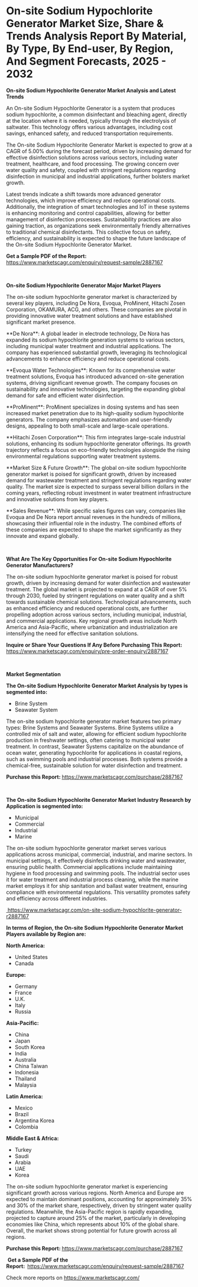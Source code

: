 <p><h1>On-site Sodium Hypochlorite Generator Market Size, Share & Trends Analysis Report By Material, By Type, By End-user, By Region, And Segment Forecasts, 2025 - 2032</h1></p><p><strong>On-site Sodium Hypochlorite Generator Market Analysis and Latest Trends</strong></p>
<p><p>An On-site Sodium Hypochlorite Generator is a system that produces sodium hypochlorite, a common disinfectant and bleaching agent, directly at the location where it is needed, typically through the electrolysis of saltwater. This technology offers various advantages, including cost savings, enhanced safety, and reduced transportation requirements.</p><p>The On-site Sodium Hypochlorite Generator Market is expected to grow at a CAGR of 5.00% during the forecast period, driven by increasing demand for effective disinfection solutions across various sectors, including water treatment, healthcare, and food processing. The growing concern over water quality and safety, coupled with stringent regulations regarding disinfection in municipal and industrial applications, further bolsters market growth.</p><p>Latest trends indicate a shift towards more advanced generator technologies, which improve efficiency and reduce operational costs. Additionally, the integration of smart technologies and IoT in these systems is enhancing monitoring and control capabilities, allowing for better management of disinfection processes. Sustainability practices are also gaining traction, as organizations seek environmentally friendly alternatives to traditional chemical disinfectants. This collective focus on safety, efficiency, and sustainability is expected to shape the future landscape of the On-site Sodium Hypochlorite Generator Market.</p></p>
<p><strong>Get a Sample PDF of the Report:&nbsp;</strong> <a href="https://www.marketscagr.com/enquiry/request-sample/2887167?utm_campaign=3533&utm_medium=2&utm_source=Github&utm_content=ia&utm_term=13032025&utm_id=on-site-sodium-hypochlorite-generator">https://www.marketscagr.com/enquiry/request-sample/2887167</a></p>
<p>&nbsp;</p>
<p><strong>On-site Sodium Hypochlorite Generator Major Market Players</strong></p>
<p><p>The on-site sodium hypochlorite generator market is characterized by several key players, including De Nora, Evoqua, ProMinent, Hitachi Zosen Corporation, OKAMURA, ACG, and others. These companies are pivotal in providing innovative water treatment solutions and have established significant market presence.</p><p>**De Nora**: A global leader in electrode technology, De Nora has expanded its sodium hypochlorite generation systems to various sectors, including municipal water treatment and industrial applications. The company has experienced substantial growth, leveraging its technological advancements to enhance efficiency and reduce operational costs.</p><p>**Evoqua Water Technologies**: Known for its comprehensive water treatment solutions, Evoqua has introduced advanced on-site generation systems, driving significant revenue growth. The company focuses on sustainability and innovative technologies, targeting the expanding global demand for safe and efficient water disinfection.</p><p>**ProMinent**: ProMinent specializes in dosing systems and has seen increased market penetration due to its high-quality sodium hypochlorite generators. The company emphasizes automation and user-friendly designs, appealing to both small-scale and large-scale operations.</p><p>**Hitachi Zosen Corporation**: This firm integrates large-scale industrial solutions, enhancing its sodium hypochlorite generator offerings. Its growth trajectory reflects a focus on eco-friendly technologies alongside the rising environmental regulations supporting water treatment systems.</p><p>**Market Size & Future Growth**: The global on-site sodium hypochlorite generator market is poised for significant growth, driven by increased demand for wastewater treatment and stringent regulations regarding water quality. The market size is expected to surpass several billion dollars in the coming years, reflecting robust investment in water treatment infrastructure and innovative solutions from key players.</p><p>**Sales Revenue**: While specific sales figures can vary, companies like Evoqua and De Nora report annual revenues in the hundreds of millions, showcasing their influential role in the industry. The combined efforts of these companies are expected to shape the market significantly as they innovate and expand globally.</p></p>
<p>&nbsp;</p>
<p><strong>What Are The Key Opportunities For On-site Sodium Hypochlorite Generator Manufacturers?</strong></p>
<p><p>The on-site sodium hypochlorite generator market is poised for robust growth, driven by increasing demand for water disinfection and wastewater treatment. The global market is projected to expand at a CAGR of over 5% through 2030, fueled by stringent regulations on water quality and a shift towards sustainable chemical solutions. Technological advancements, such as enhanced efficiency and reduced operational costs, are further propelling adoption across various sectors, including municipal, industrial, and commercial applications. Key regional growth areas include North America and Asia-Pacific, where urbanization and industrialization are intensifying the need for effective sanitation solutions.</p></p>
<p><strong>Inquire or Share Your Questions If Any Before Purchasing This Report:</strong> <a href="https://www.marketscagr.com/enquiry/pre-order-enquiry/2887167?utm_campaign=3533&utm_medium=2&utm_source=Github&utm_content=ia&utm_term=13032025&utm_id=on-site-sodium-hypochlorite-generator">https://www.marketscagr.com/enquiry/pre-order-enquiry/2887167</a></p>
<p>&nbsp;</p>
<p><strong>Market Segmentation</strong></p>
<p><strong>The On-site Sodium Hypochlorite Generator Market Analysis by types is segmented into:</strong></p>
<p><ul><li>Brine System</li><li>Seawater System</li></ul></p>
<p><p>The on-site sodium hypochlorite generator market features two primary types: Brine Systems and Seawater Systems. Brine Systems utilize a controlled mix of salt and water, allowing for efficient sodium hypochlorite production in freshwater settings, often catering to municipal water treatment. In contrast, Seawater Systems capitalize on the abundance of ocean water, generating hypochlorite for applications in coastal regions, such as swimming pools and industrial processes. Both systems provide a chemical-free, sustainable solution for water disinfection and treatment.</p></p>
<p><strong>Purchase this Report:&nbsp;</strong><a href="https://www.marketscagr.com/purchase/2887167?utm_campaign=3533&utm_medium=2&utm_source=Github&utm_content=ia&utm_term=13032025&utm_id=on-site-sodium-hypochlorite-generator">https://www.marketscagr.com/purchase/2887167</a></p>
<p>&nbsp;</p>
<p><strong>The On-site Sodium Hypochlorite Generator Market Industry Research by Application is segmented into:</strong></p>
<p><ul><li>Municipal</li><li>Commercial</li><li>Industrial</li><li>Marine</li></ul></p>
<p><p>The on-site sodium hypochlorite generator market serves various applications across municipal, commercial, industrial, and marine sectors. In municipal settings, it effectively disinfects drinking water and wastewater, ensuring public health. Commercial applications include maintaining hygiene in food processing and swimming pools. The industrial sector uses it for water treatment and industrial process cleaning, while the marine market employs it for ship sanitation and ballast water treatment, ensuring compliance with environmental regulations. This versatility promotes safety and efficiency across different industries.</p></p>
<p><a href="https://www.marketscagr.com/on-site-sodium-hypochlorite-generator-r2887167?utm_campaign=3533&utm_medium=2&utm_source=Github&utm_content=ia&utm_term=13032025&utm_id=on-site-sodium-hypochlorite-generator">&nbsp;https://www.marketscagr.com/on-site-sodium-hypochlorite-generator-r2887167</a></p>
<p><strong>In terms of Region, the On-site Sodium Hypochlorite Generator Market Players available by Region are:</strong></p>
<p>
    <p> <strong> North America: </strong>
        <ul>
            <li>United States</li>
            <li>Canada</li>
        </ul>
        </p> 
    <p> <strong> Europe: </strong>
        <ul>
            <li>Germany</li>
            <li>France</li>
            <li>U.K.</li>
            <li>Italy</li>
            <li>Russia</li>
        </ul>
        </p> 
    <p> <strong> Asia-Pacific: </strong>
        <ul>
            <li>China</li>
            <li>Japan</li>
            <li>South Korea</li>
            <li>India</li>
            <li>Australia</li>
            <li>China Taiwan</li>
            <li>Indonesia</li>
            <li>Thailand</li>
            <li>Malaysia</li>
        </ul>
        </p> 
    <p> <strong> Latin America: </strong>
        <ul>
            <li>Mexico</li>
            <li>Brazil</li>
            <li>Argentina Korea</li>
            <li>Colombia</li>
        </ul>
        </p> 
    <p> <strong> Middle East & Africa: </strong>
        <ul>
            <li>Turkey</li>
            <li>Saudi</li>
            <li>Arabia</li>
            <li>UAE</li>
            <li>Korea</li>
        </ul>
    </p>
    </p>
<p><p>The on-site sodium hypochlorite generator market is experiencing significant growth across various regions. North America and Europe are expected to maintain dominant positions, accounting for approximately 35% and 30% of the market share, respectively, driven by stringent water quality regulations. Meanwhile, the Asia-Pacific region is rapidly expanding, projected to capture around 25% of the market, particularly in developing economies like China, which represents about 10% of the global share. Overall, the market shows strong potential for future growth across all regions.</p></p>
<p><strong>Purchase this Report: </strong><a href="https://www.marketscagr.com/purchase/2887167?utm_campaign=3533&utm_medium=2&utm_source=Github&utm_content=ia&utm_term=13032025&utm_id=on-site-sodium-hypochlorite-generator">https://www.marketscagr.com/purchase/2887167</a></p>
<p>&nbsp;<strong>Get a Sample PDF of the Report:&nbsp;&nbsp;</strong><a href="https://www.marketscagr.com/enquiry/request-sample/2887167?utm_campaign=3533&utm_medium=2&utm_source=Github&utm_content=ia&utm_term=13032025&utm_id=on-site-sodium-hypochlorite-generator">https://www.marketscagr.com/enquiry/request-sample/2887167</a></p>
<p><strong></strong></p>
<p>Check more reports on <a href="https://www.marketscagr.com/?utm_campaign=3533&utm_medium=2&utm_source=Github&utm_content=ia&utm_term=13032025&utm_id=on-site-sodium-hypochlorite-generator">https://www.marketscagr.com/</a></p>